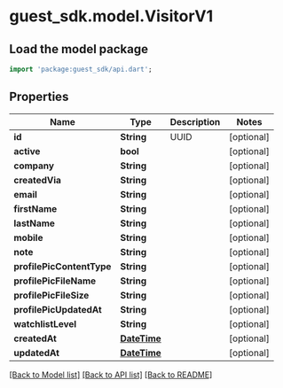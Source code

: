 # guest_sdk.model.VisitorV1

## Load the model package
```dart
import 'package:guest_sdk/api.dart';
```

## Properties
Name | Type | Description | Notes
------------ | ------------- | ------------- | -------------
**id** | **String** | UUID | [optional] 
**active** | **bool** |  | [optional] 
**company** | **String** |  | [optional] 
**createdVia** | **String** |  | [optional] 
**email** | **String** |  | [optional] 
**firstName** | **String** |  | [optional] 
**lastName** | **String** |  | [optional] 
**mobile** | **String** |  | [optional] 
**note** | **String** |  | [optional] 
**profilePicContentType** | **String** |  | [optional] 
**profilePicFileName** | **String** |  | [optional] 
**profilePicFileSize** | **String** |  | [optional] 
**profilePicUpdatedAt** | **String** |  | [optional] 
**watchlistLevel** | **String** |  | [optional] 
**createdAt** | [**DateTime**](DateTime.md) |  | [optional] 
**updatedAt** | [**DateTime**](DateTime.md) |  | [optional] 

[[Back to Model list]](../README.md#documentation-for-models) [[Back to API list]](../README.md#documentation-for-api-endpoints) [[Back to README]](../README.md)


